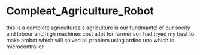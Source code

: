 # Compleat_Agriculture_Robot
this is a complete agriculturea s agriculture is our fundmantel of our socity and lobour and high machines cost a,lot for farmer so i had tryed my best to make arobot which will solved all problem using ardino uno which is microcontroller
